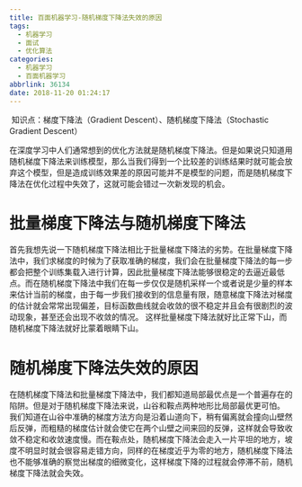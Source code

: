 ```yaml
---
title: 百面机器学习-随机梯度下降法失效的原因
tags:
  - 机器学习
  - 面试
  - 优化算法
categories:
  - 机器学习
  - 百面机器学习
abbrlink: 36134
date: 2018-11-20 01:24:17
---
```


​        知识点：梯度下降法（Gradient Descent）、随机梯度下降法（Stochastic Gradient Descent）

<!-- more -->

​        在深度学习中人们通常想到的优化方法就是随机梯度下降法。但是如果说只知道用随机梯度下降法来训练模型，那么当我们得到一个比较差的训练结果时就可能会放弃这个模型，但是造成训练效果差的原因可能并不是模型的问题，而是随机梯度下降法在优化过程中失效了，这就可能会错过一次新发现的机会。

# 批量梯度下降法与随机梯度下降法

​        首先我想先说一下随机梯度下降法相比于批量梯度下降法的劣势。在批量梯度下降法中，我们求梯度的时候为了获取准确的梯度，我们会在批量梯度下降法的每一步都会把整个训练集载入进行计算，因此批量梯度下降法能够很稳定的去逼近最低点。而在随机梯度下降法中我们在每一步仅仅是随机采样一个或者说是少量的样本来估计当前的梯度，由于每一步我们接收到的信息量有限，随意梯度下降法对梯度的估计就会常常出现偏差，目标函数曲线就会收敛的很不稳定并且会有很剧烈的波动现象，甚至还会出现不收敛的情况。
这样批量梯度下降法就好比正常下山，而随机梯度下降法就好比蒙着眼睛下山。

# 随机梯度下降法失效的原因

​        在随机梯度下降法和批量梯度下降法中，我们都知道局部最优点是一个普遍存在的陷阱。但是对于随机梯度下降法来说，山谷和鞍点两种地形比局部最优更可怕。
我们知道在山谷中准确的梯度方法方向是沿着山道向下，稍有偏离就会撞向山壁然后反弹，而粗糙的梯度估计就会使它在两个山壁之间来回的反弹，这样就会导致收敛不稳定和收敛速度慢。而在鞍点处，随机梯度下降法会走入一片平坦的地方，坡度不明显时就会很容易走错方向，同样的在梯度近乎为零的地方，随机梯度下降法也不能够准确的察觉出梯度的细微变化，这样梯度下降的过程就会停滞不前，随机梯度下降法就会失效。